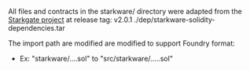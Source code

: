 All files and contracts in the starkware/ directory were adapted from the [Starkgate project](https://github.com/karnotxyz/starkgate-contracts/commit/5a10fd263d29cd032b7229691d043520edae0737) at release tag: v2.0.1 ./dep/starkware-solidity-dependencies.tar

The import path are modified are modified to support Foundry format:
  - Ex: "starkware/....sol" to "src/starkware/.....sol"
